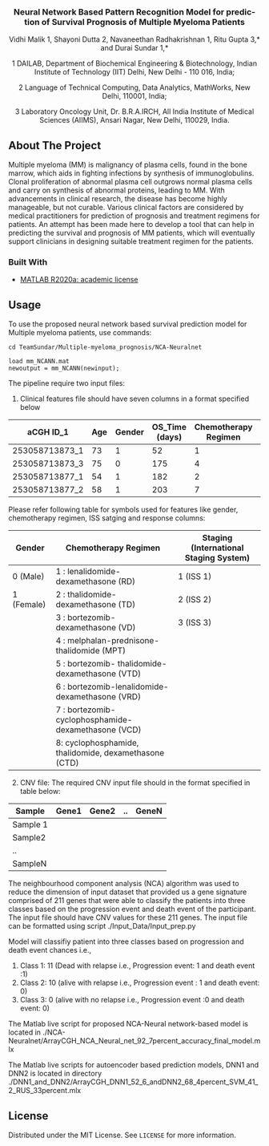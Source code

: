 <!--
*** Thanks for checking out this README Template. If you have a suggestion that would
*** make this better, please fork the repo and create a pull request or simply open
*** an issue with the tag "enhancement".
*** Thanks again! Now go create something AMAZING! :D
-->


<!-- PROJECT SHIELDS -->
<!--

*** I'm using markdown "reference style" links for readability.
*** Reference links are enclosed in brackets [ ] instead of parentheses ( ).
*** See the bottom of this document for the declaration of the reference variables
*** for contributors-url, forks-url, etc. This is an optional, concise syntax you may use.
*** https://www.markdownguide.org/basic-syntax/#reference-style-links
-->
<!-- [![Contributors][contributors-shield]][contributors-url]
[![Forks][forks-shield]][forks-url]
[![Stargazers][stars-shield]][stars-url]
[![Issues][issues-shield]][issues-url]
[![MIT License][license-shield]][license-url]
[![LinkedIn][linkedin-shield]][linkedin-url] -->



<!-- PROJECT LOGO -->
<p align="center">
  <h3 align="center">Neural Network Based Pattern Recognition Model for predic-tion of Survival Prognosis of Multiple Myeloma Patients</h3>
 <p align="center">
 <a align="center">Vidhi Malik 1, Shayoni Dutta 2, Navaneethan Radhakrishnan 1, Ritu Gupta 3,* and Durai Sundar 1,* </a>
<p align="center">
<a align="centre">1	DAILAB, Department of Biochemical Engineering & Biotechnology, Indian Institute of Technology (IIT) Delhi, New Delhi - 110 016, India; </a>
<p align="center">
<a align="centre">2	Language of Technical Computing, Data Analytics, MathWorks, New Delhi, 110001, India; </a>
<p align="center">
<a align="centre">3	Laboratory Oncology Unit, Dr. B.R.A.IRCH, All India Institute of Medical Sciences (AIIMS), Ansari Nagar, New Delhi, 110029, India.
</a>
</p>


<!-- TABLE OF CONTENTS
## Table of Contents

* [About the Project](#about-the-project)
  * [Built With](#built-with)
* [Getting Started](#getting-started)
  * [Prerequisites](#prerequisites)
  * [Installation](#installation)
* [Usage](#usage)
* [Roadmap](#roadmap)
* [Contributing](#contributing)
* [License](#license)
* [Contact](#contact)
* [Acknowledgements](#acknowledgements) -->



<!-- ABOUT THE PROJECT -->
## About The Project

Multiple myeloma (MM) is malignancy of plasma cells, found in the bone marrow, which aids in fighting infections by synthesis of immunoglobulins. Clonal proliferation of abnormal plasma cell outgrows normal plasma cells and carry on synthesis of abnormal proteins, leading to MM. With advancements in clinical research, the disease has become highly manageable, but not curable. Various clinical factors are considered by medical practitioners for prediction of prognosis and treatment regimens for patients. An attempt has been made here to develop a tool that can help in predicting the survival and prognosis of MM patients, which will eventually support clinicians in designing suitable treatment regimen for the patients.


### Built With

* [MATLAB R2020a: academic license](https://jquery.com)



<!-- GETTING STARTED
## Getting Started

### Installation

Clone the repo
```sh
git clone https://github.com/TeamSundar/Multiple-myeloma_prognosis.git
```

<!-- USAGE EXAMPLES -->
## Usage

To use the proposed neural network based survival prediction model for Multiple myeloma patients, 
use commands: 
```
cd TeamSundar/Multiple-myeloma_prognosis/NCA-Neuralnet

load mm_NCANN.mat
newoutput = mm_NCANN(newinput);
```


The pipeline require two input files:
1. Clinical features file should have seven columns in a format specified below


| aCGH ID_1      | Age | Gender | OS_Time (days) | Chemotherapy Regimen | ISS Staging | 
|----------------|-----|--------|----------------|----------------------|-------------|
| 253058713873_1 | 73  | 1      | 52             | 1                    |      2      |
| 253058713873_3 | 75  | 0      | 175            | 4                    |      2      |
| 253058713877_1 | 54  | 1      | 182            | 2                    |      3      |
| 253058713877_2 | 58  | 1      | 203            | 7                    |      3      |


Please refer following table for symbols used for features like gender, chemotherapy regimen, ISS satging and response columns:


| Gender     | Chemotherapy Regimen                                    | Staging (International Staging   System) |
|------------|---------------------------------------------------------|------------------------------------------|
| 0 (Male)   | 1 : lenalidomide-dexamethasone (RD)                     | 1 (ISS 1)                                |
| 1 (Female) | 2 : thalidomide-dexamethasone (TD)                      | 2 (ISS 2)                                | 
|            | 3 : bortezomib-dexamethasone (VD)                       | 3 (ISS 3)                                |
|            | 4 : melphalan-prednisone-thalidomide   (MPT)            |                                          |
|            | 5 : bortezomib-   thalidomide-dexamethasone (VTD)       |                                          |
|            | 6 :   bortezomib-lenalidomide-dexamethasone (VRD)       |                                          |
|            | 7 :   bortezomib-cyclophosphamide-dexamethasone (VCD)   |                                          |
|            | 8: cyclophosphamide, thalidomide,   dexamethasone (CTD) |                                          |


2. CNV file:
The required CNV input file should in the format specified in table below:


| Sample   | Gene1 | Gene2 | ..| GeneN   |
|----------|-------|-------|---|---------|
| Sample 1 |       |       |   |         |
| Sample2  |       |       |   |         |
| ..       |       |       |   |         |
| SampleN  |       |       |   |         |

The neighbourhood component analysis (NCA) algorithm was used to reduce the dimension of input dataset that provided us a gene signature comprised of 211 genes that were able to classify the patients into three classes based on the progression event and death event of the participant. The input file should have CNV values for these 211 genes. The input file can be formatted using script ./Input_Data/Input_prep.py


Model will classifiy patient into three classes based on progression and death event chances i.e.,
1. Class 1: 11 (Dead with relapse i.e., Progression event: 1 and death event :1)
2. Class 2: 10 (alive with relapse i.e., Progression event : 1 and death event: 0)
3. Class 3:  0 (alive with no relapse i.e., Progression event :0 and death event: 0)

The Matlab live script for proposed NCA-Neural network-based model is located in ./NCA-Neuralnet/ArrayCGH_NCA_Neural_net_92_7percent_accuracy_final_model.mlx

The Matlab live scripts for autoencoder based prediction models, DNN1 and DNN2 is located in directory ./DNN1_and_DNN2/ArrayCGH_DNN1_52_6_andDNN2_68_4percent_SVM_41_2_RUS_33percent.mlx



<!-- CONTRIBUTING
## Contributing

Contributions are what make the open source community such an amazing place to be learn, inspire, and create. Any contributions you make are **greatly appreciated**.

1. Fork the Project
2. Create your Feature Branch (`git checkout -b feature/AmazingFeature`)
3. Commit your Changes (`git commit -m 'Add some AmazingFeature'`)
4. Push to the Branch (`git push origin feature/AmazingFeature`)
5. Open a Pull Request -->



<!-- LICENSE -->
## License

Distributed under the MIT License. See `LICENSE` for more information.



<!-- CONTACT
## Contact

Vidhi Malik - vidhi0205@gmail.com
Shayoni Dutta - shayonid@mathworks.com


<!-- ACKNOWLEDGEMENTS
## Acknowledgements
* [GitHub Emoji Cheat Sheet](https://www.webpagefx.com/tools/emoji-cheat-sheet)
* [Img Shields](https://shields.io)
* [Choose an Open Source License](https://choosealicense.com)
* [GitHub Pages](https://pages.github.com)
* [Animate.css](https://daneden.github.io/animate.css)
* [Loaders.css](https://connoratherton.com/loaders)
* [Slick Carousel](https://kenwheeler.github.io/slick)
* [Smooth Scroll](https://github.com/cferdinandi/smooth-scroll)
* [Sticky Kit](http://leafo.net/sticky-kit)
* [JVectorMap](http://jvectormap.com)
* [Font Awesome](https://fontawesome.com) -->

<!-- MARKDOWN LINKS & IMAGES -->
<!-- https://www.markdownguide.org/basic-syntax/#reference-style-links -->
[contributors-shield]: https://img.shields.io/github/contributors/othneildrew/Best-README-Template.svg?style=flat-square
[contributors-url]: https://github.com/othneildrew/Best-README-Template/graphs/contributors
[forks-shield]: https://img.shields.io/github/forks/othneildrew/Best-README-Template.svg?style=flat-square
[forks-url]: https://github.com/othneildrew/Best-README-Template/network/members
[stars-shield]: https://img.shields.io/github/stars/othneildrew/Best-README-Template.svg?style=flat-square
[stars-url]: https://github.com/othneildrew/Best-README-Template/stargazers
[issues-shield]: https://img.shields.io/github/issues/othneildrew/Best-README-Template.svg?style=flat-square
[issues-url]: https://github.com/othneildrew/Best-README-Template/issues
[license-shield]: https://img.shields.io/github/license/othneildrew/Best-README-Template.svg?style=flat-square
[license-url]: https://github.com/othneildrew/Best-README-Template/blob/master/LICENSE.txt
[linkedin-shield]: https://img.shields.io/badge/-LinkedIn-black.svg?style=flat-square&logo=linkedin&colorB=555
[linkedin-url]: https://linkedin.com/in/othneildrew
[product-screenshot]: images/screenshot.png
